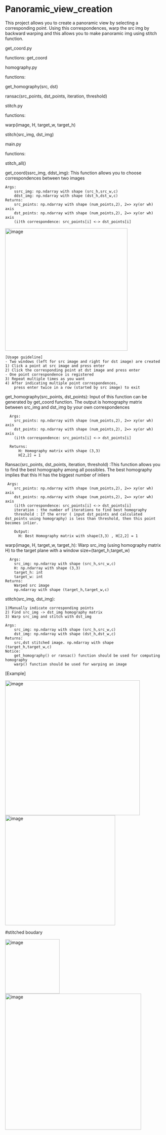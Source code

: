 # Panoramic_view_creation
This project allows you to create a panoramic view by selecting a corresponding point. Using this correspondences, warp the src img by backward warping and this allows you to make panoramic img using stitch function.

get_coord.py

functions: get_coord

homography.py


functions:


get_homography(src, dst)


ransac(src_points, dst_points, iteration, threshold)


stitch.py


functions:


warp(image, H, target_w, target_h)


stitch(src_img, dst_img)



main.py


functions:


stitch_all()


get_coord(ssrc_img, ddst_img): This function allows you to choose correspondences between two images

    Args:
        ssrc_img: np.ndarray with shape (src_h,src_w,c)
        ddst_img: np.ndarray with shape (dst_h,dst_w,c)
    Returns:
        src_points: np.ndarray with shape (num_points,2), 2=> xy(or wh) axis
        dst_points: np.ndarray with shape (num_points,2), 2=> xy(or wh) axis
        (i)th correspondence: src_points[i] <-> dst_points[i]
        
<img width="396" alt="image" src="https://github.com/kjeiun/Panoramic_view_creation/assets/87067659/38300c9f-4745-4e6f-9197-7d692084613d">

    [Usage guideline]
    - Two windows (left for src image and right for dst image) are created
    1) Click a point at src image and press enter
    2) Click the corresponding point at dst image and press enter
    - One point correspondence is registered
    3) Repeat multiple times as you want
    4) After indicating multiple point correspondences,
        press enter twice in a row (started by src image) to exit
 
 get_homography(src_points, dst_points): Input of this function can be generated by get_coord function. The output is homography matrix between src_img and dst_img by your own correspondences
 
      Args:
        src_points: np.ndarray with shape (num_points,2), 2=> xy(or wh) axis
        dst_points: np.ndarray with shape (num_points,2), 2=> xy(or wh) axis
        (i)th correspondence: src_points[i] <-> dst_points[i]
        
      Returns:
          H: Homography matrix with shape (3,3)
          H[2,2] = 1
 Ransac(src_points, dst_points, iteration, threshold)
 :This function allows you to find the best homography among all possibles. The best homography implies that this H has the biggest number of inliers
     
     Args:
        src_points: np.ndarray with shape (num_points,2), 2=> xy(or wh) axis
        dst_points: np.ndarray with shape (num_points,2), 2=> xy(or wh) axis
        (i)th correspondence: src_points[i] <-> dst_points[i]
        iteration : the number of iterations to find best homography
        threshold : If the error ( input dst_points and calculated dst_points using homography) is less than threshold, then this point becomes inlier.
        
        Output: 
          H: Best Homography matrix with shape(3,3) , H[2,2] = 1
        
  warp(image, H, target_w, target_h): Warp src_img (using homography matrix H) to the target plane with a window size=(target_h,target_w)
      
      Args:
        src_img: np.ndarray with shape (src_h,src_w,c)
        H: np.ndarray with shape (3,3)
        target_h: int
        target_w: int
    Returns:
        Warped src image
        np.ndarray with shape (target_h,target_w,c)
   
 stitch(src_img, dst_img): 
 
    1)Manually indicate corresponding points
    2) Find src_img -> dst_img homography matrix
    3) Warp src_img and stitch with dst_img 

    Args:
        src_img: np.ndarray with shape (src_h,src_w,c)
        dst_img: np.ndarray with shape (dst_h,dst_w,c)
    Returns:
        src,dst stitched image. np.ndarray with shape (target_h,target_w,c)
    Notice:
        get_homography() or ransac() function should be used for computing homography
        warp() function should be used for warping an image

  [Example]

<img width="436" alt="image" src="https://github.com/kjeiun/Panoramic_view_creation/assets/87067659/116c2199-e914-4c8c-8826-bf211767e089">


<img width="356" alt="image" src="https://github.com/kjeiun/Panoramic_view_creation/assets/87067659/ee81cda0-a745-4797-93ed-b8ddea9a6919">



#stitched boudary



<img width="176" alt="image" src="https://github.com/kjeiun/Panoramic_view_creation/assets/87067659/dea8da32-7bfa-4144-abbe-6db3211d02a7">



<img width="440" alt="image" src="https://github.com/kjeiun/Panoramic_view_creation/assets/87067659/c85b6e1c-6ee0-4189-9bf3-317499162330">

